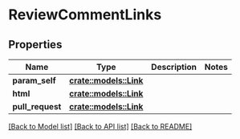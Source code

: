 # ReviewCommentLinks

## Properties

Name | Type | Description | Notes
------------ | ------------- | ------------- | -------------
**param_self** | [**crate::models::Link**](link.md) |  | 
**html** | [**crate::models::Link**](link.md) |  | 
**pull_request** | [**crate::models::Link**](link.md) |  | 

[[Back to Model list]](../README.md#documentation-for-models) [[Back to API list]](../README.md#documentation-for-api-endpoints) [[Back to README]](../README.md)


